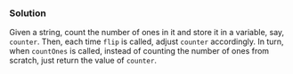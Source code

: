 ### Solution

Given a string, count the number of ones in it and store it
in a variable, say, `counter`. Then, each time `flip` is called,
adjust `counter` accordingly. In turn, when `countOnes` is called,
instead of counting the number of ones from scratch, just return the
value of `counter`.
